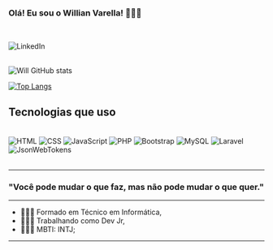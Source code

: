 
### Olá! Eu sou o Willian Varella! 🧑🏽‍💻
<br>

![LinkedIn](https://img.shields.io/badge/LinkedIn-0077B5?style=for-the-badge&logo=linkedin&logoColor=white)
<br><br/>

![Will GitHub stats](https://github-readme-stats.vercel.app/api?username=Will-767&show_icons=true&theme=dark)

[![Top Langs](https://github-readme-stats.vercel.app/api/top-langs/?username=Will-767&theme=blue-green)](https://github.com/Will-767/github-readme-stats)

## Tecnologias que uso 

<div style="display: inline_block"><br/>
<img align="center" alt="HTML" src="https://img.shields.io/badge/HTML-239120?style=for-the-badge&logo=html5&logoColor=white" />
<img align="center" alt="CSS" src="https://img.shields.io/badge/CSS-239120?&style=for-the-badge&logo=css3&logoColor=white" />
<img align="center" alt="JavaScript" src="https://img.shields.io/badge/JavaScript-F7DF1E?style=for-the-badge&logo=javascript&logoColor=black" />
<img align="center" alt="PHP" src="https://img.shields.io/badge/PHP-777BB4?style=for-the-badge&logo=php&logoColor=white" />
<img align="center" alt="Bootstrap" src="https://img.shields.io/badge/Bootstrap-563D7C?style=for-the-badge&logo=bootstrap&logoColor=white" />
<img align="center" alt="MySQL" src="https://img.shields.io/badge/MySQL-005C84?style=for-the-badge&logo=mysql&logoColor=white" />
<img align="center" alt="Laravel" src="https://img.shields.io/badge/Laravel-FF2D20?style=for-the-badge&logo=laravel&logoColor=white" />
<img align="center" alt="JsonWebTokens" src="https://img.shields.io/badge/json%20web%20tokens-323330?style=for-the-badge&logo=json-web-tokens&logoColor=pink" />
</div><br/>
<hr>

### "Você pode mudar o que faz, mas não pode mudar o que quer."
<hr>

- 👨🏻‍🎓 Formado em Técnico em Informática,
- 🧑🏽‍💻 Trabalhando como Dev Jr,
- 👨🏻‍💼 MBTI: INTJ;
<hr/>
